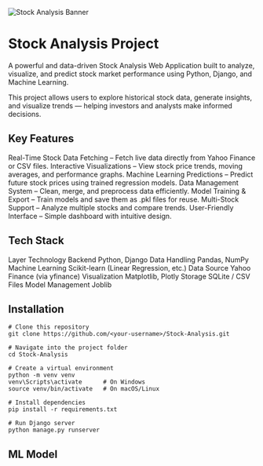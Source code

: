 ![Stock Analysis Banner](https://github.com/CODE-WITH-AMUL/stock-prediction-portal/img/Banner.png)

# Stock Analysis Project

A powerful and data-driven Stock Analysis Web Application built to analyze, visualize, and predict stock market performance using Python, Django, and Machine Learning.

This project allows users to explore historical stock data, generate insights, and visualize trends — helping investors and analysts make informed decisions.

## Key Features

 Real-Time Stock Data Fetching – Fetch live data directly from Yahoo Finance or CSV files.
 Interactive Visualizations – View stock price trends, moving averages, and performance graphs.
 Machine Learning Predictions – Predict future stock prices using trained regression models.
 Data Management System – Clean, merge, and preprocess data efficiently.
 Model Training & Export – Train models and save them as .pkl files for reuse.
 Multi-Stock Support – Analyze multiple stocks and compare trends.
 User-Friendly Interface – Simple dashboard with intuitive design.

## Tech Stack
Layer	Technology
Backend	Python, Django
Data Handling	Pandas, NumPy
Machine Learning	Scikit-learn (Linear Regression, etc.)
Data Source	Yahoo Finance (via yfinance)
Visualization	Matplotlib, Plotly
Storage	SQLite / CSV Files
Model Management	Joblib


## Installation
```
# Clone this repository
git clone https://github.com/<your-username>/Stock-Analysis.git

# Navigate into the project folder
cd Stock-Analysis

# Create a virtual environment
python -m venv venv
venv\Scripts\activate      # On Windows
source venv/bin/activate   # On macOS/Linux

# Install dependencies
pip install -r requirements.txt

# Run Django server
python manage.py runserver

```


## ML Model 
